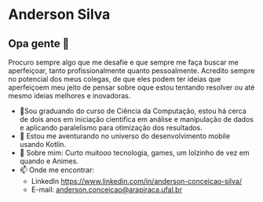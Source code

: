 # Anderson Silva


## Opa gente 👋

 
Procuro sempre algo que me desafie e que sempre me faça buscar me aperfeiçoar, tanto profissionalmente quanto pessoalmente. Acredito sempre no potencial dos meus colegas, de que eles podem ter ideias que aperfeiçoem meu jeito de pensar sobre oque estou tentando resolver ou até mesmo ideias melhores e inovadoras. 

- 🔭Sou graduando do curso de Ciência da Computação, estou há cerca de dois anos em iniciação cientifica em análise e manipulação de dados e aplicando paralelismo para otimização dos resultados.
- 🌱 Estou me aventurando no universo do desenvolvimento mobile usando Kotlin. 
- 💬 Sobre mim: Curto muitooo tecnologia, games, um lolzinho de vez em quando  e Animes.
- 📫 Onde me encontrar: 
  - LinkedIn https://www.linkedin.com/in/anderson-conceicao-silva/
  - E-mail: anderson.conceicao@arapiraca.ufal.br
  


